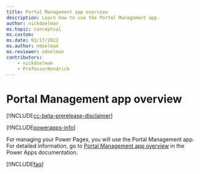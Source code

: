 ```yaml
---
title: Portal Management app overview
description: Learn how to use the Portal Management app.
author: nickdoelman
ms.topic: conceptual
ms.custom: 
ms.date: 03/17/2022
ms.author: ndoelman
ms.reviewer: ndoelman
contributors:
    - nickdoelman
    - ProfessorKendrick
---
```


# Portal Management app overview

[!INCLUDE[cc-beta-prerelease-disclaimer](../includes/cc-beta-prerelease-disclaimer.md)]


[!INCLUDE[powerapps-info](../includes/cc-powerapps-info.md)]

For managing your Power Pages, you will use the Portal Management app. For detailed information, go to [Portal Management app overview](/powerapps/maker/portals/configure/configure-portal) in the Power Apps documentation.

[!INCLUDE[faq](../includes/cc-faqs.md)]